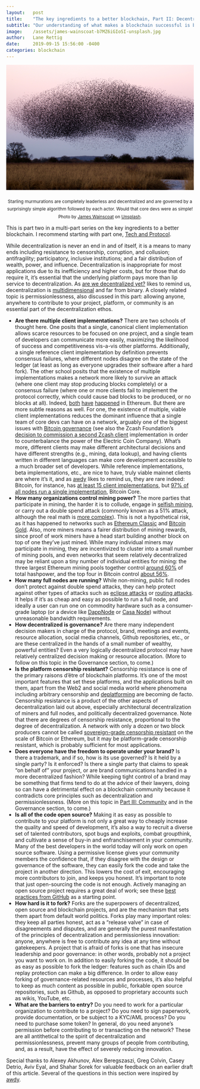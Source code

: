 ```yaml
---
layout:   post
title:    "The key ingredients to a better blockchain, Part II: Decentralization"
subtitle: "Our understanding of what makes a blockchain successful is becoming clear. What will it take to succeed?"
image:    /assets/james-wainscoat-b7MZ6iGIoSI-unsplash.jpg
author:   Lane Rettig
date:     2019-09-15 15:56:00 -0400
categories: blockchain
---
```


![An engine](/assets/james-wainscoat-b7MZ6iGIoSI-unsplash.jpg)

<p style="text-align: center"><sub>Starling murmurations are completely leaderless and decentralized and are governed by a surprisingly simple algorithm followed by each actor. Would that core devs were as simple! Photo by <a href="https://unsplash.com/@tumbao1949?utm_source=unsplash&utm_medium=referral&utm_content=creditCopyText">James Wainscoat</a> on <a href="https://unsplash.com/collections/8639019/decentralization?utm_source=unsplash&utm_medium=referral&utm_content=creditCopyText">Unsplash</a>.</sub></p>

This is part two in a multi-part series on the key ingredients to a better blockchain. I recommend starting with part one, [Tech and Protocol](/blockchain/2019/09/09/key-ingredients-better-blockchain-part-i-tech-and-protocol.html).

While decentralization is never an end in and of itself, it is a means to many ends including resistance to censorship, corruption, and collusion; antifragility; participatory, inclusive institutions; and a fair distribution of wealth, power, and influence. Decentralization is inappropriate for most applications due to its inefficiency and higher costs, but for those that do require it, it’s essential that the underlying platform pays more than lip service to decentralization. As [are we decentralized yet?](https://arewedecentralizedyet.com/) likes to remind us, decentralization is [multidimensional](https://medium.com/@VitalikButerin/the-meaning-of-decentralization-a0c92b76a274) and far from binary. A closely related topic is permissionlessness, also discussed in this part: allowing anyone, anywhere to contribute to your project, platform, or community is an essential part of the decentralization ethos.

*   **Are there multiple client implementations?** There are two schools of thought here. One posits that a single, canonical client implementation allows scarce resources to be focused on one project, and a single team of developers can communicate more easily, maximizing the likelihood of success and competitiveness vis-a-vis other platforms. Additionally, a single reference client implementation by definition prevents consensus failures, where different nodes disagree on the state of the ledger (at least as long as everyone upgrades their software after a hard fork). The other school posits that the existence of multiple implementations makes a network more likely to survive an attack (where one client may stop producing blocks completely) or a consensus failure (where one or more clients fail to implement the protocol correctly, which could cause bad blocks to be produced, or no blocks at all). Indeed, [both](https://www.infoq.com/news/2016/09/Ethereum-DOS-Attack/) [have](https://blog.ethereum.org/2016/11/25/security-alert-11242016-consensus-bug-geth-v1-4-19-v1-5-2/) [happened](https://www.coindesk.com/ethereums-next-blockchain-upgrade-faces-delay-after-testing-failure) in Ethereum. But there are more subtle reasons as well. For one, the existence of multiple, viable client implementations reduces the dominant influence that a single team of core devs can have on a network, arguably one of the biggest issues with [Bitcoin governance](https://policyreview.info/articles/analysis/invisible-politics-bitcoin-governance-crisis-decentralised-infrastructure) (see also the Zcash Foundation’s [decision to commission a second Zcash client](https://www.zfnd.org/blog/zebra-zcash-node-client/) implementation in order to counterbalance the power of the Electric Coin Company). What’s more, different clients may make different architectural decisions and have different strengths (e.g., mining, data lookup), and having clients written in different languages can make core development accessible to a much broader set of developers. While reference implementations, beta implementations, etc., are nice to have, truly viable mainnet clients are where it’s it, and as [awdy](https://arewedecentralizedyet.com/) likes to remind us, they are rare indeed: Bitcoin, for instance, has [at least 15 client implementations](https://en.bitcoin.it/wiki/Clients), but [97% of all nodes run a single implementation](https://coin.dance/nodes), Bitcoin Core.
*   **How many organizations control mining power?** The more parties that participate in mining, the harder it is to collude, engage in [selfish mining](https://arxiv.org/pdf/1311.0243.pdf), or carry out a double spend attack (commonly known as a 51% attack, although the real math is [more complex](https://bitcoil.co.il/Doublespend.pdf)). This is not a hypothetical risk, as it has happened to networks such as [Ethereum Classic](https://qz.com/1516994/ethereum-classic-got-hit-by-a-51-attack/) and [Bitcoin Gold](https://fortune.com/2018/05/29/bitcoin-gold-hack/). Also, more miners means a fairer distribution of mining rewards, since proof of work miners have a head start building another block on top of one they’ve just mined. While many individual miners may participate in mining, they are incentivized to cluster into a small number of mining pools, and even networks that seem relatively decentralized may be reliant upon a tiny number of individual entities for mining: the three largest Ethereum mining pools together control [around 60%](https://etherscan.io/stat/miner?range=7&blocktype=blocks) of total hashpower, and the top four in Bitcoin control [about 56%](https://www.blockchain.com/pools?).
*   **How many full nodes are running?** While non-mining, public full nodes don’t protect against double spend attacks, they can help protect against other types of attacks such as [eclipse attacks](https://www.radixdlt.com/post/what-is-an-eclipse-attack/) or [routing attacks](https://btc-hijack.ethz.ch/). It helps if it’s as cheap and easy as possible to run a full node, and ideally a user can run one on commodity hardware such as a consumer-grade laptop (or a device like [DappNode](https://dappnode.io/) or [Casa Node](https://keys.casa/lightning-bitcoin-node/)) without unreasonable bandwidth requirements.
*   **How decentralized is governance?** Are there many independent decision makers in charge of the protocol, brand, meetings and events, resource allocation, social media channels, Github repositories, etc., or are these centralized in the hands of a small number of wealthy, powerful entities? Even a very logically decentralized protocol may have relatively centralized decision making or resource allocation. (More to follow on this topic in the Governance section, to come.)
*   **Is the platform censorship resistant?** Censorship resistance is one of the primary raisons d’être of blockchain platforms. It’s one of the most important features that set these platforms, and the applications built on them, apart from the Web2 and social media world where phenomena including arbitrary censorship and [deplatforming](https://en.wikipedia.org/wiki/Deplatforming#Social_media) are becoming de facto. Censorship resistance is a product of the other aspects of decentralization laid out above, especially architectural decentralization of miners and full nodes, and politically decentralized governance. Note that there are degrees of censorship resistance, proportional to the degree of decentralization. A network with only a dozen or two block producers cannot be called [sovereign-grade censorship resistant](https://medium.com/@LarrySukernik/sovereign-grade-and-platform-grade-censorship-resistance-c1fb7b6b492a) on the scale of Bitcoin or Ethereum, but it may be platform-grade censorship resistant, which is probably sufficient for most applications.
*   **Does everyone have the freedom to operate under your brand?** Is there a trademark, and if so, how is its use governed? Is it held by a single party? Is it enforced? Is there a single party that claims to speak “on behalf of” your project, or are brand communications handled in a more decentralized fashion? While keeping tight control of a brand may be something that firms tend to do at the advice of their lawyers, doing so can have a detrimental effect on a blockchain community because it contradicts core principles such as decentralization and permissionlessness. (More on this topic in [Part III: Community](/blockchain/2019/09/19/key-ingredients-better-blockchain-part-iii-community.html) and in the Governance section, to come.)
*   **Is all of the code open source?** Making it as easy as possible to contribute to your platform is not only a great way to cheaply increase the quality and speed of development, it’s also a way to recruit a diverse set of talented contributors, spot bugs and exploits, combat groupthink, and cultivate a sense of buy-in and enfranchisement in your community. Many of the best developers in the world today will only work on open source software. Using a permissive license gives your community members the confidence that, if they disagree with the design or governance of the software, they can easily fork the code and take the project in another direction. This lowers the cost of exit, encouraging more contributors to join, and keeps you honest. It’s important to note that just open-sourcing the code is not enough. Actively managing an open source project requires a great deal of work; see these [best practices from GitHub](https://opensource.guide/best-practices/) as a starting point.
*   **How hard is it to fork?** Forks are the superpowers of decentralized, open source and blockchain projects, and are the mechanism that sets them apart from default world politics. Forks play many important roles: they keep all parties honest, act as a “release valve” in case of disagreements and disputes, and are generally the purest manifestation of the principles of decentralization and permissionless innovation: anyone, anywhere is free to contribute any idea at any time without gatekeepers. A project that is afraid of forks is one that has insecure leadership and poor governance: in other words, probably not a project you want to work on. In addition to easily forking the code, it should be as easy as possible to fork the ledger: features such as chain IDs and replay protection can make a big difference. In order to allow easy forking of governance-related resources and processes, it’s also helpful to keep as much content as possible in public, forkable open source repositories, such as Github, as opposed to proprietary accounts such as wikis, YouTube, etc.
*   **What are the barriers to entry?** Do you need to work for a particular organization to contribute to a project? Do you need to sign paperwork, provide documentation, or be subject to a KYC/AML process? Do you need to purchase some token? In general, do you need anyone’s permission before contributing to or transacting on the network? These are all antithetical to the spirit of decentralization and permissionlessness, prevent many groups of people from contributing, and, as a result, have the effect of severely reducing innovation.

Special thanks to Alexey Akhunov, Alex Beregszaszi, Greg Colvin, Casey Detrio, Aviv Eyal, and Shahar Sorek for valuable feedback on an earlier draft of this article. Several of the questions in this section were inspired by [awdy](https://arewedecentralizedyet.com/).
